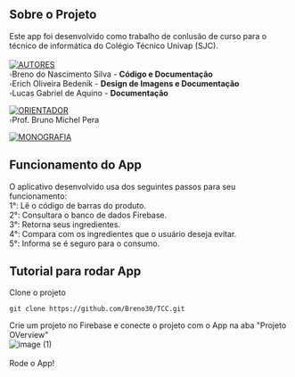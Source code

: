 ## Sobre o Projeto
Este app foi desenvolvido como trabalho de conlusão de curso para o técnico de informática do Colégio Técnico Univap (SJC).<br><br>
[![AUTORES](https://img.shields.io/badge/autores-%23323330.svg?&style=for-the-badge&logo=cards%20estrelas&logoColor=black&color=FFFF00)](https://github.com/Breno30/TCC)<br>
▫Breno do Nascimento Silva            - <b>Código e Documentação</b><br>
▫Erich Oliveira Bedenik               - <b>Design de Imagens e Documentação</b><br>
▫Lucas Gabriel de Aquino              - <b>Documentação</b><br>

[![ORIENTADOR](https://img.shields.io/badge/orientador-%23323330.svg?&style=for-the-badge&logo=badges&logoColor=black&color=0000FF)](https://www.linkedin.com/in/bruno-michel-565b3a184/)<br>
▫Prof. Bruno Michel Pera

[![MONOGRAFIA](https://img.shields.io/badge/monografia%20em%20pdf-%23323330.svg?&style=for-the-badge&logo=repositório&logoColor=black&color=8000FF)](https://drive.google.com/file/d/1Mx5bB0pbZLAvxDB_1yiRCbEq_Kbh2wpc/view?usp=sharing)<br>



## Funcionamento do App
O aplicativo desenvolvido usa dos seguintes passos para seu funcionamento:<br>
1°: Lê o código de barras do produto.<br>
2°: Consultara o banco de dados Firebase.<br>
3°: Retorna seus ingredientes.<br>
4°: Compara com os ingredientes que o usuário deseja evitar.<br>
5°: Informa se é seguro para o consumo.<br>

## Tutorial para rodar App
Clone o projeto
```
git clone https://github.com/Breno30/TCC.git
```

Crie um projeto no Firebase e conecte o projeto com o App na aba "Projeto OVerview" <br>
![image (1)](https://user-images.githubusercontent.com/59184811/152142145-82454fd8-575b-4e2d-8df7-641d1484dab1.png)<br><br>
Rode o App!
